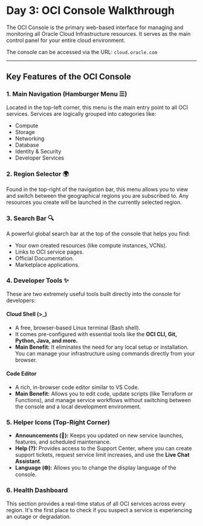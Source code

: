 # Day 3: OCI Console Walkthrough

The OCI Console is the primary web-based interface for managing and monitoring all Oracle Cloud Infrastructure resources. It serves as the main control panel for your entire cloud environment.

The console can be accessed via the URL: `cloud.oracle.com`

---
## Key Features of the OCI Console

### 1. Main Navigation (Hamburger Menu ☰)
Located in the top-left corner, this menu is the main entry point to all OCI services. Services are logically grouped into categories like:
-   Compute
-   Storage
-   Networking
-   Database
-   Identity & Security
-   Developer Services

### 2. Region Selector 🌍
Found in the top-right of the navigation bar, this menu allows you to view and switch between the geographical regions you are subscribed to. Any resources you create will be launched in the currently selected region.

### 3. Search Bar 🔍
A powerful global search bar at the top of the console that helps you find:
-   Your own created resources (like compute instances, VCNs).
-   Links to OCI service pages.
-   Official Documentation.
-   Marketplace applications.

### 4. Developer Tools ✨
These are two extremely useful tools built directly into the console for developers:

#### **Cloud Shell (>_)**
-   A free, browser-based Linux terminal (Bash shell).
-   It comes pre-configured with essential tools like the **OCI CLI, Git, Python, Java, and more.**
-   **Main Benefit:** It eliminates the need for any local setup or installation. You can manage your infrastructure using commands directly from your browser.

#### **Code Editor**
-   A rich, in-browser code editor similar to VS Code.
-   **Main Benefit:** Allows you to edit code, update scripts (like Terraform or Functions), and manage service workflows without switching between the console and a local development environment.

### 5. Helper Icons (Top-Right Corner)
-   **Announcements (📢):** Keeps you updated on new service launches, features, and scheduled maintenance.
-   **Help (?):** Provides access to the Support Center, where you can create support tickets, request service limit increases, and use the **Live Chat Assistant**.
-   **Language (🌐):** Allows you to change the display language of the console.

### 6. Health Dashboard
This section provides a real-time status of all OCI services across every region. It's the first place to check if you suspect a service is experiencing an outage or degradation.
